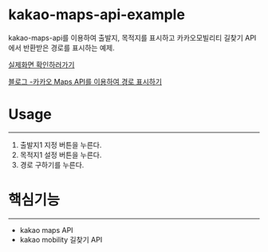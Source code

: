 # kakao-maps-api-example
kakao-maps-api를 이용하여 출발지, 목적지를 표시하고 카카오모빌리티 길찾기 API에서 반환받은 경로를 표시하는 예제.

[실제화면 확인하러가기](https://main--kakao-maps-api-example.netlify.app/)

[블로그 -카카오 Maps API를 이용하여 경로 표시하기](https://hyunjoogo.github.io/kakao-map-api/)

# Usage
***
1. 출발지1 지정 버튼을 누른다.
2. 목적지1 설정 버튼을 누른다.
3. 경로 구하기를 누른다.

# 핵심기능
***

- kakao maps API
- kakao mobility 길찾기 API

